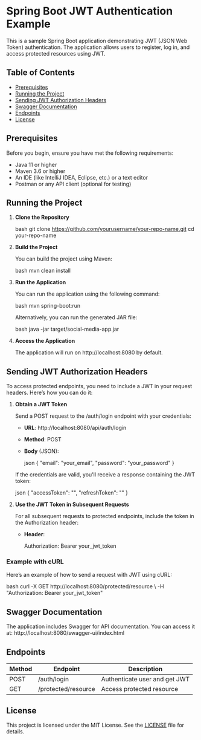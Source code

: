 # Spring Boot JWT Authentication Example

This is a sample Spring Boot application demonstrating JWT (JSON Web Token) authentication. The application allows users to register, log in, and access protected resources using JWT.

## Table of Contents

- [Prerequisites](#prerequisites)
- [Running the Project](#running-the-project)
- [Sending JWT Authorization Headers](#sending-jwt-authorization-headers)
- [Swagger Documentation](#swagger-documentation)
- [Endpoints](#endpoints)
- [License](#license)

## Prerequisites

Before you begin, ensure you have met the following requirements:

- Java 11 or higher
- Maven 3.6 or higher
- An IDE (like IntelliJ IDEA, Eclipse, etc.) or a text editor
- Postman or any API client (optional for testing)

## Running the Project

1. **Clone the Repository**

   bash
   git clone https://github.com/yourusername/your-repo-name.git
   cd your-repo-name

2. **Build the Project**

   You can build the project using Maven:

   bash
   mvn clean install

3. **Run the Application**

   You can run the application using the following command:

   bash
   mvn spring-boot:run

   Alternatively, you can run the generated JAR file:

   bash
   java -jar target/social-media-app.jar

4. **Access the Application**

   The application will run on http://localhost:8080 by default.

## Sending JWT Authorization Headers

To access protected endpoints, you need to include a JWT in your request headers. Here’s how you can do it:

1. **Obtain a JWT Token**

   Send a POST request to the /auth/login endpoint with your credentials:

   - **URL**: http://localhost:8080/api/auth/login
   - **Method**: POST
   - **Body** (JSON):

     json
     {
     "email": "your_email",
     "password": "your_password"
     }

   If the credentials are valid, you'll receive a response containing the JWT token:

   json
   {
   "accessToken": "",
   "refreshToken": ""
   }

2. **Use the JWT Token in Subsequent Requests**

   For all subsequent requests to protected endpoints, include the token in the Authorization header:

   - **Header**:

     Authorization: Bearer your_jwt_token

### Example with cURL

Here’s an example of how to send a request with JWT using cURL:

bash
curl -X GET http://localhost:8080/protected/resource \\
-H "Authorization: Bearer your_jwt_token"

## Swagger Documentation

The application includes Swagger for API documentation. You can access it at:
http://localhost:8080/swagger-ui/index.html

## Endpoints

| Method | Endpoint            | Description                   |
| ------ | ------------------- | ----------------------------- |
| POST   | /auth/login         | Authenticate user and get JWT |
| GET    | /protected/resource | Access protected resource     |

## License

This project is licensed under the MIT License. See the [LICENSE](LICENSE) file for details.

